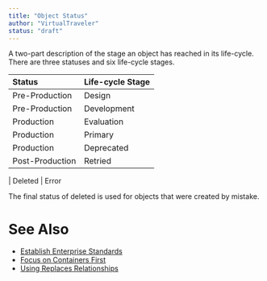 ```yaml
---
title: "Object Status"
author: "VirtualTraveler"
status: "draft"
---
```

A two-part description of the stage an object has reached in its life-cycle. There are three statuses and six life-cycle stages. 

| Status          | Life-cycle Stage
|:----------------|:----------------------
| Pre-Production  | Design
| Pre-Production  | Development
| Production      | Evaluation
| Production      | Primary
| Production      | Deprecated
| Post-Production | Retried

| Deleted         | Error

The final status of deleted is used for objects that were created by mistake.

# See Also
- [Establish Enterprise Standards]({{site.baseurl}}//best-practices/establish-enterprise-standards/)
- [Focus on Containers First]({{site.baseurl}}//best-practices/focus-on-containers-first/)
- [Using Replaces Relationships]({{site.baseurl}}//best-practices/using-replaces-relationships)